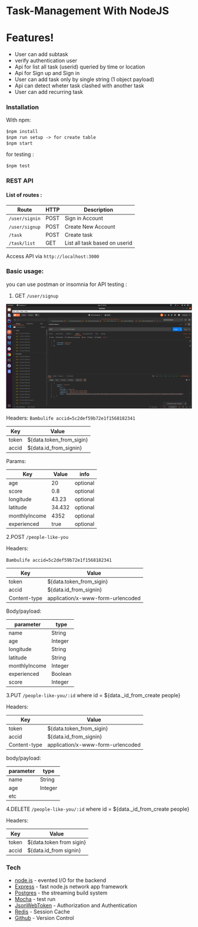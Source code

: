 # Task-Management With NodeJS

# Features!
  - User can add subtask
  - verify authentication user  
  - Api for list all task (userid) queried by time or location 
  - Api for Sign up and Sign in
  - User can add task only by single string (1 object payload)
  - Api can detect wheter task clashed with another task
  - User can add recurring task   

### Installation
With npm:

```
$npm install
$npm run setup -> for create table
$npm start

```
for testing :
```
$npm test
```
 
### REST API 
#### List of routes :
| Route          | HTTP   |            Description              |
|----------------|--------|-------------------------------------|
| `/user/signin` | POST   | Sign in Account                     |
| `/user/signup` | POST   | Create New Account                  |
| `/task`        | POST   | Create task                         |
| `/task/list`   | GET    | List all task based on userid       |


Access API via ```http://localhost:3000```

### Basic usage:
you can use postman or insomnia for API testing :

1. GET ```/user/signup```


![Signin](images/signin.png)


Headers: 
```Bambulife accid=5c2def59b72e1f1568182341```

| Key  | Value  | 
| ----- | --------- |
| token | ${data.token_from_sigin} |
| accid | ${data.id_from_signin}  | 

Params:

| Key | Value | info   |
| ---- | ------ | ------- |
| age| 20 | optional |
| score| 0.8 | optional |
| longitude | 43.23 | optional |
| latitude | 34.432 | optional |
| monthlyIncome| 4352 | optional |
| experienced | true | optional |

2.POST ```/people-like-you```

Headers:  

```Bambulife accid=5c2def59b72e1f1568182341```

| Key  | Value  |
| ---- | ------ |
| token | ${data.token_from_sigin} |
| accid | ${data.id_from_signin}
| Content-type | application/x-www-form-urlencoded |

Body/payload: 

| parameter  | type   |
| ----------- | ------- |
| name | String |
| age |Integer |
| longitude | String |
| latitude | String |
| monthlyIncome | Integer |
| experienced | Boolean |
| score | Integer |

3.PUT ```/people-like-you/:id```
where id = ${data._id_from_create people} 

Headers:

| Key     | Value   |
| -------- | -------- |
| token | ${data.token_from_sigin} |
| accid | ${data.id_from_signin} |
| Content-type | application/x-www-form-urlencoded | 

body/payload:

| parameter  | type   |
| ----------- | ------- |
| name | String |
| age | Integer |
| etc |   | |

4.DELETE ```/people-like-you/:id```
where id = ${data._id_from_create people}

Headers:

| Key    | Value  | 
| ------- | ------- |
| token | ${data.token from sigin} |
| accid | ${data.id_from signin} |


### Tech
* [node.js] - evented I/O for the backend
* [Express] - fast node.js network app framework
* [Postgres] - the streaming build system
* [Mocha] - test run
* [JsonWebToken] - Authorization and Authentication 
* [Redis] - Session Cache
* [Github] - Version Control


[node.js]: <http://nodejs.org>
[Mocha]: <https://mochajs.org/>
[Postgres]: <https://node-postgres.com//>
[JsonWebToken]: <https://jwt.io/>
[Express]: <http://expressjs.com>
[Redis]: <https://redis.io/>
[Github]: <https://github.com/agnynureza/task-management-nodejs/>